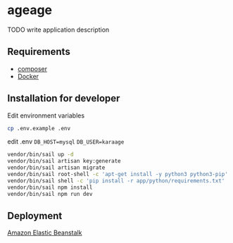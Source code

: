 # ageage

TODO write application description

## Requirements

* [composer](https://getcomposer.org/)
* [Docker](https://docs.docker.com/)

## Installation for developer

Edit environment variables

```bash
cp .env.example .env
```

edit .env
`DB_HOST=mysql`
`DB_USER=karaage`

```bash
vendor/bin/sail up -d
vendor/bin/sail artisan key:generate
vendor/bin/sail artisan migrate
vendor/bin/sail root-shell -c 'apt-get install -y python3 python3-pip'
vendor/bin/sail shell -c 'pip install -r app/python/requirements.txt'
vendor/bin/sail npm install
vendor/bin/sail npm run dev

```

## Deployment

[Amazon Elastic Beanstalk](https://www.notion.so/Teamspace-Home-57942e4b8f544eb1a367263dc2937018?p=dc2916022c8846ceabbd82c38d3d269b&pm=c)

